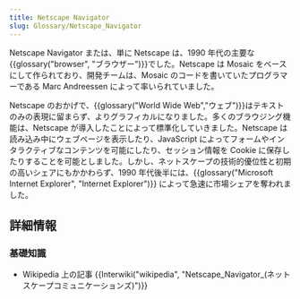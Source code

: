 ```yaml
---
title: Netscape Navigator
slug: Glossary/Netscape_Navigator
---
```


Netscape Navigator または、単に Netscape は、1990 年代の主要な{{glossary("browser", "ブラウザー")}}でした。Netscape は Mosaic をベースにして作られており、開発チームは、Mosaic のコードを書いていたプログラマーである Marc Andreessen によって率いられていました。

Netscape のおかげで、{{glossary("World Wide Web","ウェブ")}}はテキストのみの表現に留まらず、よりグラフィカルになりました。多くのブラウジング機能は、Netscape が導入したことによって標準化していきました。Netscape は読み込み中にウェブページを表示したり、JavaScript によってフォームやインタラクティブなコンテンツを可能にしたり、セッション情報を Cookie に保存したりすることを可能としました。しかし、ネットスケープの技術的優位性と初期の高いシェアにもかかわらず、1990 年代後半には、{{glossary("Microsoft Internet Explorer", "Internet Explorer")}} によって急速に市場シェアを奪われました。

## 詳細情報

### 基礎知識

- Wikipedia 上の記事 {{Interwiki("wikipedia", "Netscape_Navigator_(ネットスケープコミュニケーションズ)")}}
